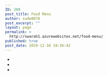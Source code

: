 ```yaml
---
ID: 289
post_title: Food Menu
author: sude0070
post_excerpt: ""
layout: page
permalink: >
  http://swarah1.azurewebsites.net/food-menu/
published: true
post_date: 2019-12-16 19:36:42
---
```

<!-- wp:woocommerce/product-categories -->
<div class="wp-block-woocommerce-product-categories is-loading" data-has-count="true" data-is-hierarchical="true"><ul aria-hidden="true"><li><span class="wc-block-product-categories__placeholder"></span></li><li><span class="wc-block-product-categories__placeholder"></span></li><li><span class="wc-block-product-categories__placeholder"></span></li></ul></div>
<!-- /wp:woocommerce/product-categories -->